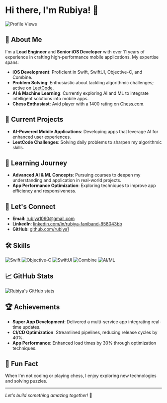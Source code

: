 # Hi there, I'm Rubiya! 👋

![Profile Views](https://komarev.com/ghpvc/?username=rubiya&color=blue)

## 🚀 About Me

I'm a **Lead Engineer** and **Senior iOS Developer** with over 11 years of experience in crafting high-performance mobile applications. My expertise spans:

- **iOS Development**: Proficient in Swift, SwiftUI, Objective-C, and Combine.
- **Problem Solving**: Enthusiastic about tackling algorithmic challenges; active on [LeetCode](https://leetcode.com/u/Rubiya1090).
- **AI & Machine Learning**: Currently exploring AI and ML to integrate intelligent solutions into mobile apps.
- **Chess Enthusiast**: Avid player with a 1400 rating on [Chess.com](https://www.chess.com/member/rubiya).

## 🔭 Current Projects

- **AI-Powered Mobile Applications**: Developing apps that leverage AI for enhanced user experiences.
- **LeetCode Challenges**: Solving daily problems to sharpen my algorithmic skills.

## 🌱 Learning Journey

- **Advanced AI & ML Concepts**: Pursuing courses to deepen my understanding and application in real-world projects.
- **App Performance Optimization**: Exploring techniques to improve app efficiency and responsiveness.

## 💬 Let's Connect

- **Email**: [rubiya1090@gmail.com](mailto:rubiya1090@gmail.com)
- **LinkedIn**: [linkedin.com/in/rubiya-faniband-858043bb](https://linkedin.com/in/rubiya-faniband-858043bb)
- **GitHub**: [github.com/rubiya1](https://github.com/rubiya1)

## 🛠️ Skills

![Swift](https://img.shields.io/badge/Swift-FA7343?style=for-the-badge&logo=swift&logoColor=white)
![Objective-C](https://img.shields.io/badge/Objective--C-43853D?style=for-the-badge&logo=apple&logoColor=white)
![SwiftUI](https://img.shields.io/badge/SwiftUI-0078D4?style=for-the-badge&logo=swift&logoColor=white)
![Combine](https://img.shields.io/badge/Combine-5C2D91?style=for-the-badge&logo=apple&logoColor=white)
![AI/ML](https://img.shields.io/badge/AI%2FML-FF6F00?style=for-the-badge&logo=ai&logoColor=white)

## 📈 GitHub Stats

![Rubiya's GitHub stats](https://github-readme-stats.vercel.app/api?username=rubiya1&show_icons=true&theme=radical)

## 🏆 Achievements

- **Super App Development**: Delivered a multi-service app integrating real-time updates.
- **CI/CD Optimization**: Streamlined pipelines, reducing release cycles by 40%.
- **App Performance**: Enhanced load times by 30% through optimization techniques.

## 🎯 Fun Fact

When I'm not coding or playing chess, I enjoy exploring new technologies and solving puzzles.

---

*Let's build something amazing together!* 🎉

